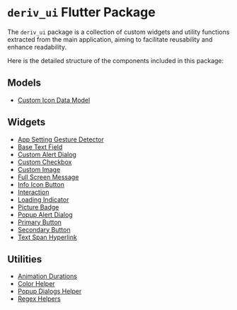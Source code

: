 # `deriv_ui` Flutter Package

The `deriv_ui` package is a collection of custom widgets and utility functions extracted from the main application, aiming to facilitate reusability and enhance readability.

Here is the detailed structure of the components included in this package:

## Models

- [Custom Icon Data Model](./lib/models/custom_icon_data_model.dart)

## Widgets

- [App Setting Gesture Detector](./lib/presentation/widgets/app_setting_gesture_detector.dart)
- [Base Text Field](./lib/presentation/widgets/base_text_field.dart)
- [Custom Alert Dialog](./lib/presentation/widgets/custom_alert_dialog.dart)
- [Custom Checkbox](./lib/presentation/widgets/custom_checkbox.dart)
- [Custom Image](./lib/presentation/widgets/custom_image.dart)
- [Full Screen Message](./lib/presentation/widgets/fullscreen_message.dart)
- [Info Icon Button](./lib/presentation/widgets/info_icon_button.dart)
- [Interaction](./lib/presentation/widgets/interaction.dart)
- [Loading Indicator](./lib/presentation/widgets/loading_indicator.dart)
- [Picture Badge](./lib/presentation/widgets/picture_badge.dart)
- [Popup Alert Dialog](./lib/presentation/widgets/popup_alert_dialog.dart)
- [Primary Button](./lib/presentation/widgets/primary_button.dart)
- [Secondary Button](./lib/presentation/widgets/secondary_button.dart)
- [Text Span Hyperlink](./lib/presentation/widgets/text_span_hyperlink.dart)

## Utilities

- [Animation Durations](./lib/utils/animation_durations.dart)
- [Color Helper](./lib/utils/color_helper.dart)
- [Popup Dialogs Helper](./lib/utils/popup_dialogs_helper.dart)
- [Regex Helpers](./lib/utils/regex_helpers.dart)